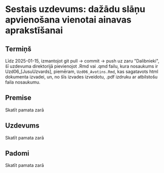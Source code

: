 # Sestais uzdevums: dažādu slāņu apvienošana vienotai ainavas aprakstīšanai


## Termiņš

Līdz 2025-01-15, izmantojot git pull -> commit -> push uz zaru "Dalibnieki", 
šī uzdevuma direktorijā pievienojot .Rmd vai .qmd failu, kura nosaukums ir 
Uzd06_[JusuUzvards], piemēram, `Uzd06_Avotins.Rmd`, kas sagatavots html 
dokumenta izvadei, un, no šīs izvades izveidotu, .pdf izdruku ar atbilstošu 
faila nosaukumu.

## Premise

Skatīt pamata zarā

## Uzdevums

Skatīt pamata zarā

## Padomi

Skatīt pamata zarā